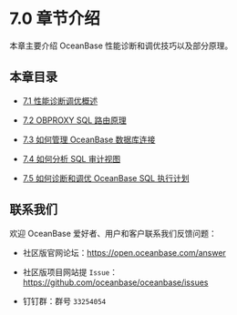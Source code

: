 # 7.0 章节介绍

本章主要介绍 OceanBase 性能诊断和调优技巧以及部分原理。

## 本章目录

* [7.1 性能诊断调优概述](../7.chapter-7-diagnosing-and-tuning-oceanbase-performance/2.01-overview-of-performance-diagnosis-and-optimization.md)

* [7.2 OBPROXY SQL 路由原理](../7.chapter-7-diagnosing-and-tuning-oceanbase-performance/3.7-2-obproxy-sql-routing-principles.md)

* [7.3 如何管理 OceanBase 数据库连接](../7.chapter-7-diagnosing-and-tuning-oceanbase-performance/4.03-how-to-manage-the-oceanbase-database-connection.md)

* [7.4 如何分析 SQL 审计视图](../7.chapter-7-diagnosing-and-tuning-oceanbase-performance/5.7-4-how-to-analyze-the-sql-audit-view.md)

* [7.5 如何诊断和调优 OceanBase SQL 执行计划](../7.chapter-7-diagnosing-and-tuning-oceanbase-performance/6.7-5-how-to-diagnose-and-tune-the-oceanbase-sql-execution.md)

## 联系我们

欢迎 OceanBase 爱好者、用户和客户联系我们反馈问题：

* 社区版官网论坛：<https://open.oceanbase.com/answer>

* 社区版项目网站提 `Issue`：<https://github.com/oceanbase/oceanbase/issues>

* 钉钉群：群号 `33254054`
